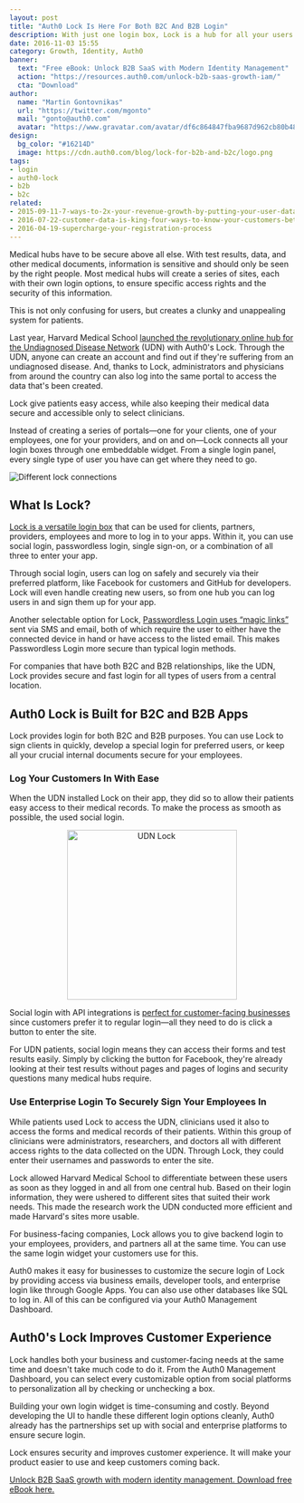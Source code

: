 ```yaml
---
layout: post
title: "Auth0 Lock Is Here For Both B2C And B2B Login"
description: With just one login box, Lock is a hub for all your users
date: 2016-11-03 15:55
category: Growth, Identity, Auth0
banner:
  text: "Free eBook: Unlock B2B SaaS with Modern Identity Management"
  action: "https://resources.auth0.com/unlock-b2b-saas-growth-iam/"
  cta: "Download"
author:
  name: "Martin Gontovnikas"
  url: "https://twitter.com/mgonto"
  mail: "gonto@auth0.com"
  avatar: "https://www.gravatar.com/avatar/df6c864847fba9687d962cb80b482764??s=60"
design:
  bg_color: "#16214D"
  image: https://cdn.auth0.com/blog/lock-for-b2b-and-b2c/logo.png
tags:
- login
- auth0-lock
- b2b
- b2c
related:
- 2015-09-11-7-ways-to-2x-your-revenue-growth-by-putting-your-user-data-to-work
- 2016-07-22-customer-data-is-king-four-ways-to-know-your-customers-better
- 2016-04-19-supercharge-your-registration-process
---
```


Medical hubs have to be secure above all else. With test results, data, and other medical documents, information is sensitive and should only be seen by the right people. Most medical hubs will create a series of sites, each with their own login options, to ensure specific access rights and the security of this information.

This is not only confusing for users, but creates a clunky and unappealing system for patients.

Last year, Harvard Medical School [launched the revolutionary online hub for the Undiagnosed Disease Network](https://auth0.com/learn/harvard-medical-school-identity-secures-nih-research/) (UDN) with Auth0's Lock. Through the UDN, anyone can create an account and find out if they're suffering from an undiagnosed disease. And, thanks to Lock, administrators and physicians from around the country can also log into the same portal to access the data that's been created.

Lock give patients easy access, while also keeping their medical data secure and accessible only to select clinicians.

Instead of creating a series of portals—one for your clients, one of your employees, one for your providers, and on and on—Lock connects all your login boxes through one embeddable widget. From a single login panel, every single type of user you have can get where they need to go.

![Different lock connections](https://cdn.auth0.com/blog/lock-for-b2b-and-b2c/connections.png)

## What Is Lock?

[Lock is a versatile login box](https://auth0.com/docs/libraries/lock) that can be used for clients, partners, providers, employees and more to log in to your apps. Within it, you can use social login, passwordless login, single sign-on, or a combination of all three to enter your app.

Through social login, users can log on safely and securely via their preferred platform, like Facebook for customers and GitHub for developers. Lock will even handle creating new users, so from one hub you can log users in and sign them up for your app.

Another selectable option for Lock, [Passwordless Login uses “magic links”](https://auth0.com/passwordless) sent via SMS and email, both of which require the user to either have the connected device in hand or have access to the listed email. This makes Passwordless Login more secure than typical login methods.

For companies that have both B2C and B2B relationships, like the UDN, Lock provides secure and fast login for all types of users from a central location.


## Auth0 Lock is Built for B2C and B2B Apps

Lock provides login for both B2C and B2B purposes. You can use Lock to sign clients in quickly, develop a special login for preferred users, or keep all your crucial internal documents secure for your employees.

### Log Your Customers In With Ease

When the UDN installed Lock on their app, they did so to allow their patients easy access to their medical records. To make the process as smooth as possible, the used social login.

<p align="center">
  <img src="https://cdn.auth0.com/blog/lock-for-b2b-and-b2c/udn-lock.png" style="width: 300px" alt="UDN Lock"/>
</p>

Social login with API integrations is [perfect for customer-facing businesses](https://auth0.com/learn/b2c-delight-your-customers-with-auth0/) since customers prefer it to regular login—all they need to do is click a button to enter the site.

For UDN patients, social login means they can access their forms and test results easily. Simply by clicking the button for Facebook, they're already looking at their test results without pages and pages of logins and security questions many medical hubs require.


### Use Enterprise Login To Securely Sign Your Employees In

While patients used Lock to access the UDN, clinicians used it also to access the forms and medical records of their patients. Within this group of clinicians were administrators, researchers, and doctors all with different access rights to the data collected on the UDN. Through Lock, they could enter their usernames and passwords to enter the site.

Lock allowed Harvard Medical School to differentiate between these users as soon as they logged in and all from one central hub. Based on their login information, they were ushered to different sites that suited their work needs. This made the research work the UDN conducted more efficient and made Harvard's sites more usable.

For business-facing companies, Lock allows you to give backend login to your employees, providers, and partners all at the same time. You can use the same login widget your customers use for this.

Auth0 makes it easy for businesses to customize the secure login of Lock by providing access via business emails, developer tools, and enterprise login like through Google Apps. You can also use other databases like SQL to log in. All of this can be configured via your Auth0 Management Dashboard.


## Auth0's Lock Improves Customer Experience

Lock handles both your business and customer-facing needs at the same time and doesn't take much code to do it. From the Auth0 Management Dashboard, you can select every customizable option from social platforms to personalization all by checking or unchecking a box.

Building your own login widget is time-consuming and costly. Beyond developing the UI to handle these different login options cleanly, Auth0 already has the partnerships set up with social and enterprise platforms to ensure secure login.

Lock ensures security and improves customer experience. It will make your product easier to use and keep customers coming back.

[Unlock B2B SaaS growth with modern identity management. Download free eBook here.](https://resources.auth0.com/unlock-b2b-saas-growth-iam/)
